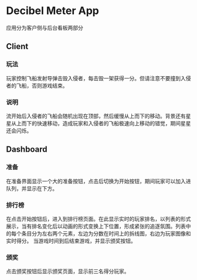 # Decibel Meter App

应用分为客户侧与后台看板两部分

## Client

### 玩法

玩家控制飞船发射导弹击毁入侵者，每击毁一架获得一分。但请注意不要撞到入侵者的飞船，否则游戏结束。

### 说明

流开始后入侵者的飞船会随机出现在顶部，然后缓慢从上而下的移动。背景还有星星从上而下的快速移动，造成玩家和入侵者的飞船极速向上移动的错觉，期间星星还会闪烁。

## Dashboard

### 准备

在准备界面显示一个大的准备按钮，点击后切换为开始按钮，期间玩家可以加入进队列，并显示在下方。

### 排行榜

在点击开始按钮后，进入到排行榜页面。在此显示实时的玩家排名，以列表的形式展示，当有排名变化后以动画的形式变换上下位置，形成紧张的追逐氛围。列表中的每个条目分为左右两个元素，左边为分数在时间上的拆线图，右边为玩家图像和实时得分。
当游戏时间到后结束游戏，并显示颁奖按钮。

### 颁奖

点击颁奖按钮后显示颁奖页面，显示前三名得分玩家。
